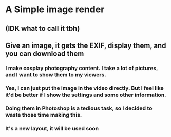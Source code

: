 # A Simple image render
## (IDK what to call it tbh)

## Give an image, it gets the EXIF, display them, and you can download them

### I make cosplay photography content. I take a lot of pictures, and I want to show them to my viewers.
### Yes, I can just put the image in the video directly. But I feel like it'd be better if I show the settings and some other information.
### Doing them in Photoshop is a tedious task, so I decided to waste those time making this.
### It's a new layout, it will be used soon
